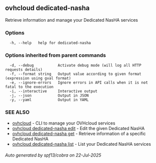 ## ovhcloud dedicated-nasha

Retrieve information and manage your Dedicated NasHA services

### Options

```
  -h, --help   help for dedicated-nasha
```

### Options inherited from parent commands

```
  -d, --debug           Activate debug mode (will log all HTTP requests details)
  -f, --format string   Output value according to given format (expression using gval format)
  -e, --ignore-errors   Ignore errors in API calls when it is not fatal to the execution
  -i, --interactive     Interactive output
  -j, --json            Output in JSON
  -y, --yaml            Output in YAML
```

### SEE ALSO

* [ovhcloud](ovhcloud.md)	 - CLI to manage your OVHcloud services
* [ovhcloud dedicated-nasha edit](ovhcloud_dedicated-nasha_edit.md)	 - Edit the given Dedicated NasHA
* [ovhcloud dedicated-nasha get](ovhcloud_dedicated-nasha_get.md)	 - Retrieve information of a specific Dedicated NasHA
* [ovhcloud dedicated-nasha list](ovhcloud_dedicated-nasha_list.md)	 - List your Dedicated NasHA services

###### Auto generated by spf13/cobra on 22-Jul-2025
